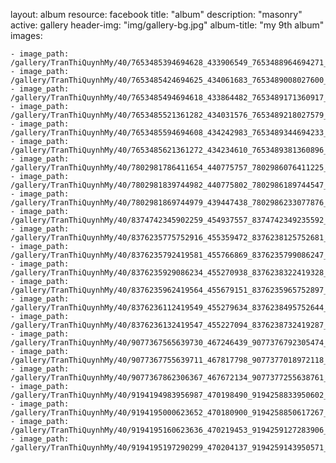 
layout: album
resource: facebook
title: "album"
description: "masonry"
active: gallery
header-img: "img/gallery-bg.jpg"
album-title: "my 9th album"
images:
    
    - image_path: /gallery/TranThiQuynhMy/40/7653485394694628_433906549_7653488964694271_1332078808735603918_n.jpg
    - image_path: /gallery/TranThiQuynhMy/40/7653485424694625_434061683_7653489008027600_6225359384382282404_n.jpg
    - image_path: /gallery/TranThiQuynhMy/40/7653485494694618_433864482_7653489171360917_2072800625792064539_n.jpg
    - image_path: /gallery/TranThiQuynhMy/40/7653485521361282_434031576_7653489218027579_7958906851805871332_n.jpg
    - image_path: /gallery/TranThiQuynhMy/40/7653485594694608_434242983_7653489344694233_3607112756766964569_n.jpg
    - image_path: /gallery/TranThiQuynhMy/40/7653485621361272_434234610_7653489381360896_892553583439106650_n.jpg
    - image_path: /gallery/TranThiQuynhMy/40/7802981786411654_440775757_7802986076411225_1339809557274030365_n.jpg
    - image_path: /gallery/TranThiQuynhMy/40/7802981839744982_440775802_7802986189744547_485757604148955639_n.jpg
    - image_path: /gallery/TranThiQuynhMy/40/7802981869744979_439447438_7802986233077876_3391663642393825867_n.jpg
    - image_path: /gallery/TranThiQuynhMy/40/8374742345902259_454937557_8374742349235592_5871244756187595278_n.jpg
    - image_path: /gallery/TranThiQuynhMy/40/8376235775752916_455359472_8376238125752681_6848567152117972351_n.jpg
    - image_path: /gallery/TranThiQuynhMy/40/8376235792419581_455766869_8376235799086247_2252513271050376902_n.jpg
    - image_path: /gallery/TranThiQuynhMy/40/8376235929086234_455270938_8376238322419328_2645367033183221231_n.jpg
    - image_path: /gallery/TranThiQuynhMy/40/8376235962419564_455679151_8376235965752897_6023811653285955891_n.jpg
    - image_path: /gallery/TranThiQuynhMy/40/8376236112419549_455279634_8376238495752644_7393438510879260147_n.jpg
    - image_path: /gallery/TranThiQuynhMy/40/8376236132419547_455227094_8376238732419287_5611674069767121934_n.jpg
    - image_path: /gallery/TranThiQuynhMy/40/9077367565639730_467246439_9077376792305474_2556252790361408151_n.jpg
    - image_path: /gallery/TranThiQuynhMy/40/9077367755639711_467817798_9077377018972118_4046764099263774305_n.jpg
    - image_path: /gallery/TranThiQuynhMy/40/9077367862306367_467672134_9077377255638761_4192917450307955068_n.jpg
    - image_path: /gallery/TranThiQuynhMy/40/9194194983956987_470198490_9194258833950602_4897002102986202842_n.jpg
    - image_path: /gallery/TranThiQuynhMy/40/9194195000623652_470180900_9194258850617267_2214288297000579189_n.jpg
    - image_path: /gallery/TranThiQuynhMy/40/9194195160623636_470219453_9194259127283906_7153419847707232228_n.jpg
    - image_path: /gallery/TranThiQuynhMy/40/9194195197290299_470204137_9194259143950571_8832416889408890396_n.jpg